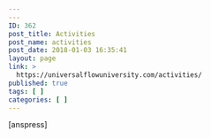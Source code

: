 ```yaml
---
---
ID: 362
post_title: Activities
post_name: activities
post_date: 2018-01-03 16:35:41
layout: page
link: >
  https://universalflowuniversity.com/activities/
published: true
tags: [ ]
categories: [ ]
---
```

[anspress]